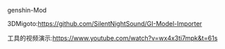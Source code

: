 genshin-Mod

3DMigoto:https://github.com/SilentNightSound/GI-Model-Importer

工具的视频演示:https://www.youtube.com/watch?v=wx4x3ti7mpk&t=61s

